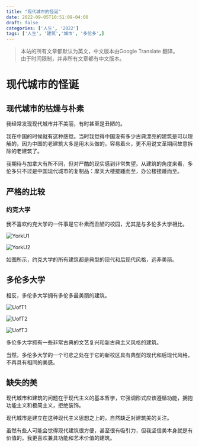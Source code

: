 ```yaml
---
title: "现代城市的怪诞"
date: 2022-09-05T10:51:09-04:00
draft: false
categories: ['人生', '2022']
tags: ['人生', '建筑','城市', '多伦多',]
---
```

> 本站的所有文章都默认为英文，中文版本由Google Translate 翻译。  
> 由于时间限制，并非所有文章都有中文版本。

# 现代城市的怪诞

## 现代城市的枯燥与朴素
我经常发现现代城市并不美丽，有时甚至是丑陋的。

我在中国的时候就有这种感觉。当时我觉得中国没有多少古典漂亮的建筑是可以理解的，因为中国的老建筑大多是用木头做的，容易着火，更不用说文革期间故意拆除的老建筑了。

我期待与加拿大有所不同，但对严酷的现实感到非常失望。从建筑的角度来看，多伦多只不过是中国现代城市的复制品：摩天大楼接踵而至，办公楼接踵而至。

## 严格的比较

### 约克大学
我不喜欢约克大学的一件事是它朴素而丑陋的校园，尤其是与多伦多大学相比。

![YorkU1](/life/The_grotesqueness_of_modern_cities/york1.jpeg "York University")

![YorkU2](/life/The_grotesqueness_of_modern_cities/york2.png "York University")

如图所示，约克大学的所有建筑都是典型的现代和后现代风格，远非美丽。

## 多伦多大学
相反，多伦多大学拥有多伦多最美丽的建筑。

![UofT1](/life/The_grotesqueness_of_modern_cities/uoft1.jpeg "University of Toronto")

![UofT2](/life/The_grotesqueness_of_modern_cities/uoft2.jpeg "University of Toronto")

![UofT3](/life/The_grotesqueness_of_modern_cities/uoft3.webp "University of Toronto")

多伦多大学拥有一些非常古典的文艺复兴和新古典主义风格的建筑。

当然，多伦多大学的一个可悲之处在于它的新校区具有典型的现代和后现代风格，不再具有相同的美感。

## 缺失的美

现代城市和建筑的问题在于现代主义的基本哲学，它强调形式应该遵循功能，拥抱功能主义和极简主义，拒绝装饰。

现代城市是建立在这种现代主义思想之上的，自然缺乏对建筑美的关注。

虽然有些人可能会觉得现代建筑很方便，甚至很有吸引力，但我坚信美本身就是有价值的。我更喜欢兼具功能和艺术价值的建筑。

